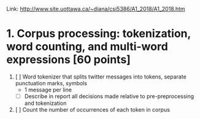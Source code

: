 Link: http://www.site.uottawa.ca/~diana/csi5386/A1_2018/A1_2018.htm

# 1. Corpus processing: tokenization, word counting, and multi-word expressions [60 points]
1. [ ] Word tokenizer that splits twitter messages into tokens, separate punctuation marks, symbols
   - 1 message per line
   - [ ] Describe in report all decisions made relative to pre-preprocessing and tokenization
2. [ ] Count the number of occurrences of each token in corpus